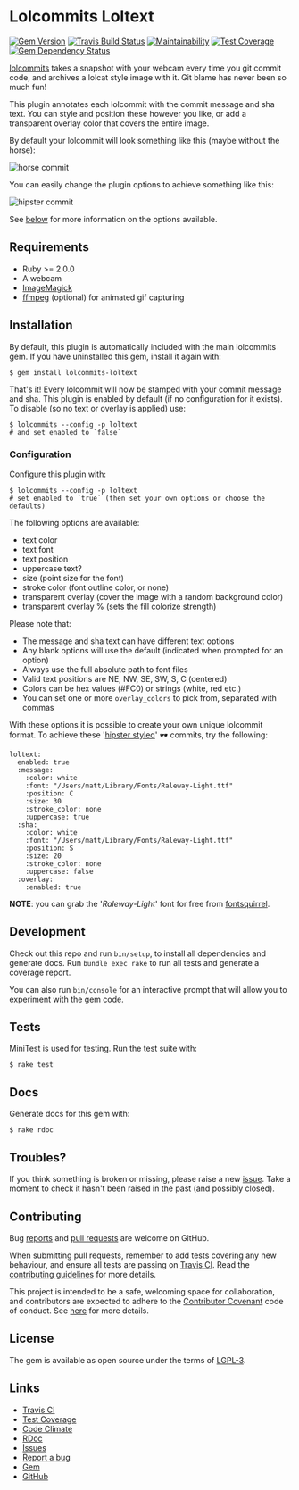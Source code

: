 # Lolcommits Loltext

[![Gem Version](https://img.shields.io/gem/v/lolcommits-loltext.svg?style=flat)](http://rubygems.org/gems/lolcommits-loltext)
[![Travis Build Status](https://travis-ci.org/lolcommits/lolcommits-loltext.svg?branch=master)](https://travis-ci.org/lolcommits/lolcommits-loltext)
[![Maintainability](https://img.shields.io/codeclimate/maintainability/lolcommits/lolcommits-loltext.svg)](https://codeclimate.com/github/lolcommits/lolcommits-loltext/maintainability)
[![Test Coverage](https://img.shields.io/codeclimate/c/lolcommits/lolcommits-loltext.svg)](https://codeclimate.com/github/lolcommits/lolcommits-loltext/test_coverage)
[![Gem Dependency Status](https://gemnasium.com/badges/github.com/lolcommits/lolcommits-loltext.svg)](https://gemnasium.com/github.com/lolcommits/lolcommits-loltext)

[lolcommits](https://lolcommits.github.io/) takes a snapshot with your webcam
every time you git commit code, and archives a lolcat style image with it. Git
blame has never been so much fun!

This plugin annotates each lolcommit with the commit message and sha text. You
can style and position these however you like, or add a transparent overlay
color that covers the entire image.

By default your lolcommit will look something like this (maybe without the
horse):

![horse
commit](https://github.com/lolcommits/lolcommits-loltext/raw/master/assets/images/horse.jpg)

You can easily change the plugin options to achieve something like this:

![hipster
commit](https://github.com/lolcommits/lolcommits-loltext/raw/master/assets/images/hipster.jpg)

See [below](https://github.com/lolcommits/lolcommits-loltext#configuration) for
more information on the options available.

## Requirements

* Ruby >= 2.0.0
* A webcam
* [ImageMagick](http://www.imagemagick.org)
* [ffmpeg](https://www.ffmpeg.org) (optional) for animated gif capturing

## Installation

By default, this plugin is automatically included with the main lolcommits gem.
If you have uninstalled this gem, install it again with:

    $ gem install lolcommits-loltext

That's it! Every lolcommit will now be stamped with your commit message and sha.
This plugin is enabled by default (if no configuration for it exists). To
disable (so no text or overlay is applied) use:

    $ lolcommits --config -p loltext
    # and set enabled to `false`

### Configuration

Configure this plugin with:

    $ lolcommits --config -p loltext
    # set enabled to `true` (then set your own options or choose the defaults)

The following options are available:

* text color
* text font
* text position
* uppercase text?
* size (point size for the font)
* stroke color (font outline color, or none)
* transparent overlay (cover the image with a random background color)
* transparent overlay % (sets the fill colorize strength)

Please note that:

* The message and sha text can have different text options
* Any blank options will use the default (indicated when prompted for an option)
* Always use the full absolute path to font files
* Valid text positions are NE, NW, SE, SW, S, C (centered)
* Colors can be hex values (#FC0) or strings (white, red etc.)
* You can set one or more `overlay_colors` to pick from, separated with commas

With these options it is possible to create your own unique lolcommit format.
To achieve these '[hipster
styled](https://twitter.com/matthutchin/status/738411190343368704)' 🕶 commits,
try the following:

```
loltext:
  enabled: true
  :message:
    :color: white
    :font: "/Users/matt/Library/Fonts/Raleway-Light.ttf"
    :position: C
    :size: 30
    :stroke_color: none
    :uppercase: true
  :sha:
    :color: white
    :font: "/Users/matt/Library/Fonts/Raleway-Light.ttf"
    :position: S
    :size: 20
    :stroke_color: none
    :uppercase: false
  :overlay:
    :enabled: true
```

**NOTE**: you can grab the '_Raleway-Light_' font for free from
[fontsquirrel](https://www.fontsquirrel.com/fonts/Raleway).

## Development

Check out this repo and run `bin/setup`, to install all dependencies and
generate docs. Run `bundle exec rake` to run all tests and generate a coverage
report.

You can also run `bin/console` for an interactive prompt that will allow you to
experiment with the gem code.

## Tests

MiniTest is used for testing. Run the test suite with:

    $ rake test

## Docs

Generate docs for this gem with:

    $ rake rdoc

## Troubles?

If you think something is broken or missing, please raise a new
[issue](https://github.com/lolcommits/lolcommits-loltext/issues). Take
a moment to check it hasn't been raised in the past (and possibly closed).

## Contributing

Bug [reports](https://github.com/lolcommits/lolcommits-loltext/issues) and [pull
requests](https://github.com/lolcommits/lolcommits-loltext/pulls) are welcome on
GitHub.

When submitting pull requests, remember to add tests covering any new behaviour,
and ensure all tests are passing on [Travis
CI](https://travis-ci.org/lolcommits/lolcommits-loltext). Read the
[contributing
guidelines](https://github.com/lolcommits/lolcommits-loltext/blob/master/CONTRIBUTING.md)
for more details.

This project is intended to be a safe, welcoming space for collaboration, and
contributors are expected to adhere to the [Contributor
Covenant](http://contributor-covenant.org) code of conduct. See
[here](https://github.com/lolcommits/lolcommits-loltext/blob/master/CODE_OF_CONDUCT.md)
for more details.

## License

The gem is available as open source under the terms of
[LGPL-3](https://opensource.org/licenses/LGPL-3.0).

## Links

* [Travis CI](https://travis-ci.org/lolcommits/lolcommits-loltext)
* [Test Coverage](https://codeclimate.com/github/lolcommits/lolcommits-loltext/test_coverage)
* [Code Climate](https://codeclimate.com/github/lolcommits/lolcommits-loltext)
* [RDoc](http://rdoc.info/projects/lolcommits/lolcommits-loltext)
* [Issues](http://github.com/lolcommits/lolcommits-loltext/issues)
* [Report a bug](http://github.com/lolcommits/lolcommits-loltext/issues/new)
* [Gem](http://rubygems.org/gems/lolcommits-loltext)
* [GitHub](https://github.com/lolcommits/lolcommits-loltext)
